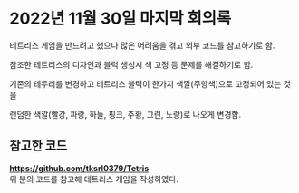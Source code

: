 2022년 11월 30일 마지막 회의록
=================
테트리스 게임을 만드려고 했으나 많은 어려움을 겪고 외부 코드를 참고하기로 함.   

참조한 테트리스의 디자인과 블럭 생성시 색 고정 등 문제를 해결하기로 함.   

기존의 테두리를 변경하고 테트리스 블럭이 한가지 색깔(주항색)으로 고정되어 있는 것을   

랜덤한 색깔(빨강, 파랑, 하늘, 핑크, 주황, 그린, 노랑)로 나오게 변경함.  

참고한 코드
--------
**https://github.com/tksrl0379/Tetris**   
위 분의 코드를 참고해 테트리스 게임을 작성하였다.

